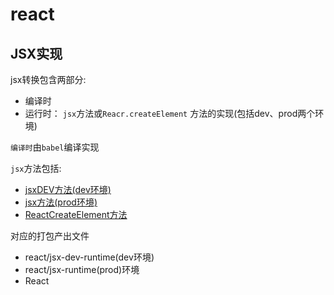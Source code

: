 # react

## JSX实现
jsx转换包含两部分:
  - 编译时
  - 运行时： `jsx`方法或`Reacr.createElement` 方法的实现(包括dev、prod两个环境)

`编译时`由`babel`编译实现

`jsx`方法包括:
  - [jsxDEV方法(dev环境)](./src/jsx.ts)
  - [jsx方法(prod环境)](./src/jsx.ts)
  - [ReactCreateElement方法](./src/jsx.ts)


对应的打包产出文件
  - react/jsx-dev-runtime(dev环境)
  - react/jsx-runtime(prod)环境
  - React
